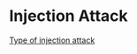 # Injection Attack

[Type of injection attack](https://www.acunetix.com/blog/articles/injection-attacks/)
